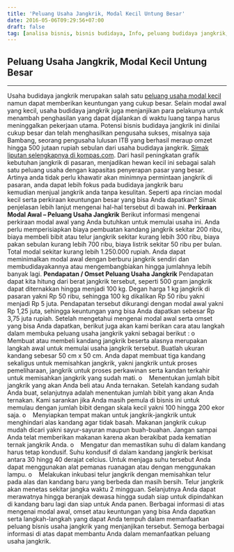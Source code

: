 ```yaml
---
title: 'Peluang Usaha Jangkrik, Modal Kecil Untung Besar'
date: 2016-05-06T09:29:56+07:00
draft: false
tag: [analisa bisnis, bisnis budidaya, Info, peluang budidaya jangkrik, peluang usaha, peluang usaha jangkrik, peluang usaha modal kecil, ternak jangkrik, ulasan bisnis, usaha jangkrik]
---
```

## Peluang Usaha Jangkrik, Modal Kecil Untung Besar
----

Usaha budidaya jangkrik merupakan salah satu [peluang usaha modal kecil](/tag/peluang-usaha-modal-kecil) namun dapat memberikan keuntungan yang cukup besar. Selain modal awal yang kecil, usaha budidaya jangkrik juga menjanjikan para pelakunya untuk menambah penghasilan yang dapat dijalankan di waktu luang tanpa harus meninggalkan pekerjaan utama. Potensi bisnis budidaya jangkrik ini dinilai cukup besar dan telah menghasilkan pengusaha sukses, misalnya saja Bambang, seorang pengusaha lulusan ITB yang berhasil meraup omzet hingga 500 jutaan rupiah sebulan dari usaha budidaya jangkrik. [Simak liputan selengkapnya di kompas.com](http://bisniskeuangan.kompas.com/read/2015/04/09/095806726/Berkat.Jangkrik.Lulusan.ITB.Ini.Raup.Omzet.hingga.Rp.500.Juta.Per.Bulan). Dari hasil peningkatan grafik kebutuhan jangkrik di pasaran, menjadikan hewan kecil ini sebagai salah satu peluang usaha dengan kapasitas penyerapan pasar yang besar. Artinya anda tidak perlu khawatir akan minimnya permintaan jangkrik di pasaran, anda dapat lebih fokus pada budidaya jangkrik baru kemudian menjual jangkrik anda tanpa kesulitan. Seperti apa rincian modal kecil serta perkiraan keuntungan besar yang bisa Anda dapatkan? Simak penjelasan lebih lanjut mengenai hal-hal tersebut di bawah ini. **Perkiraan Modal Awal – Peluang Usaha Jangkrik** Berikut informasi mengenai perkiraan modal awal yang Anda butuhkan untuk memulai usaha ini. Anda perlu memperisiapkan biaya pembuatan kandang jangkrik sekitar 200 ribu, biaya membeli bibit atau telur jangkrik sekitar kurang lebih 300 ribu, biaya pakan sebulan kurang lebih 700 ribu, biaya listrik sekitar 50 ribu per bulan. Total modal sekitar kurang lebih 1.250.000 rupiah. Anda dapat meminimalkan modal awal dengan berburu jangkrik sendiri dan membudidayakannya atau mengembangbiakan hingga jumlahnya lebih banyak lagi. **Pendapatan / Omset Peluang Usaha Jangkrik** Pendapatan dapat kita hitung dari berat jangkrik tersebut, seperti 500 gram jangkrik dapat diternakkan hingga menjadi 100 kg. Degan harga 1 kg jangkrik di pasaran yakni Rp 50 ribu, sehingga 100 kg dikalikan Rp 50 ribu yakni menjadi Rp 5 juta. Pendapatan tersebut dikurangi dengan modal awal yakni Rp 1,25 juta, sehingga keuntungan yang bisa Anda dapatkan sebesar Rp 3,75 juta rupiah. Setelah mengetahui mengenai modal awal serta omset yang bisa Anda dapatkan, berikut juga akan kami berikan cara atau langkah dalam membuka peluang usaha jangkrik yakni sebagai berikut : o    Membuat atau membeli kandang jangkrik beserta alasnya merupakan langkah awal untuk memulai usaha jangkrik tersebut. Buatlah ukuran kandang sebesar 50 cm x 50 cm. Anda dapat membuat tiga kandang sekaligus untuk memisahkan jangkrik, yakni jangkrik untuk proses pemeliharaan, jangkrik untuk proses perkawinan serta kandan terkahir untuk memisahkan jangkrik yang sudah mati. o    Menentukan jumlah bibit jangkrik yang akan Anda beli atau Anda ternakan. Setelah kandang sudah Anda buat, selanjutnya adalah menentukan jumlah bibit yang akan Anda ternakan. Kami sarankan jika Anda masih pemula di bisnis ini untuk memulau dengan jumlah bibit dengan skala kecil yakni 100 hingga 200 ekor saja. o    Menyiapkan tempat makan untuk jangkrik-jangkrik untuk menghindari alas kandang agar tidak basah. Makanan jangkrik cukup mudah dicari yakni sayur-sayuran maupun buah-buahan. Jangan sampai Anda telat memberikan makanan karena akan berakibat pada kematian ternak jangkrik Anda. o    Mengatur dan memastikan suhu di dalam kandang harus tetap kondusif. Suhu kondusif di dalam kandang jangkrik berkisat antara 30 hingg 40 derajat celcius. Untuk menjaga suhu tersebut Anda dapat menggunakan alat pemanas ruanagan atau dengan menggunakan lampu. o    Melakukan inkubasi telur jangkrik dengan memisahkan telur pada alas dan kandang baru yang berbeda dan masih bersih. Telur jangkrik akan menetas sekitar jangka waktu 2 mingguan. Selanjutnya Anda dapat merawatnya hingga beranjak dewasa hingga sudah siap untuk dipindahkan di kandang baru lagi dan siap untuk Anda panen. Berbagai informasi di atas mengenai modal awal, omset atau keuntungan yang bisa Anda dapatkan serta langkah-langkah yang dapat Anda tempuh dalam memanfaatkan peluang bisnis usaha jangkrik yang menjanjikan tersebut. Semoga berbagai informasi di atas dapat membantu Anda dalam memanfaatkan peluang usaha jangkrik.